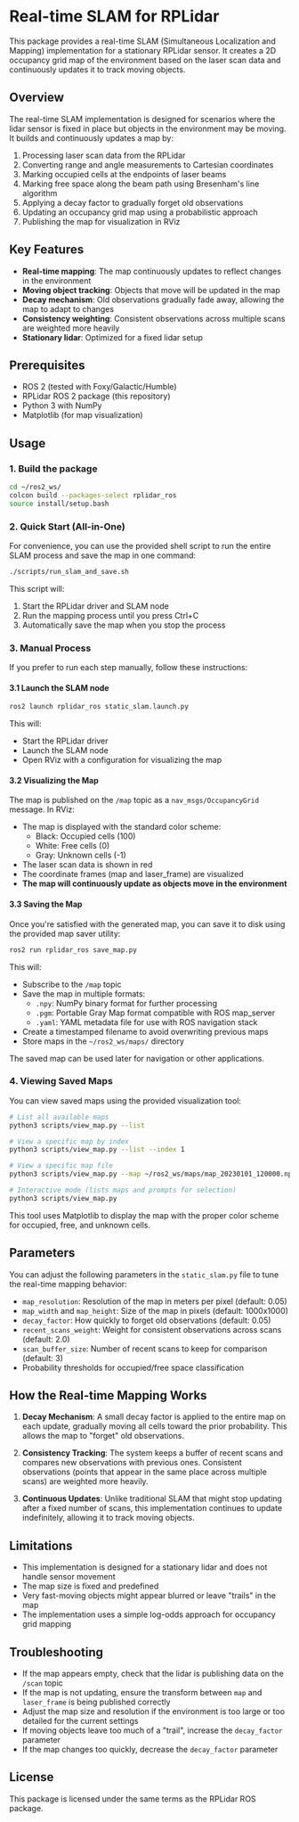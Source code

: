 # Real-time SLAM for RPLidar

This package provides a real-time SLAM (Simultaneous Localization and Mapping) implementation for a stationary RPLidar sensor. It creates a 2D occupancy grid map of the environment based on the laser scan data and continuously updates it to track moving objects.

## Overview

The real-time SLAM implementation is designed for scenarios where the lidar sensor is fixed in place but objects in the environment may be moving. It builds and continuously updates a map by:

1. Processing laser scan data from the RPLidar
2. Converting range and angle measurements to Cartesian coordinates
3. Marking occupied cells at the endpoints of laser beams
4. Marking free space along the beam path using Bresenham's line algorithm
5. Applying a decay factor to gradually forget old observations
6. Updating an occupancy grid map using a probabilistic approach
7. Publishing the map for visualization in RViz

## Key Features

- **Real-time mapping**: The map continuously updates to reflect changes in the environment
- **Moving object tracking**: Objects that move will be updated in the map
- **Decay mechanism**: Old observations gradually fade away, allowing the map to adapt to changes
- **Consistency weighting**: Consistent observations across multiple scans are weighted more heavily
- **Stationary lidar**: Optimized for a fixed lidar setup

## Prerequisites

- ROS 2 (tested with Foxy/Galactic/Humble)
- RPLidar ROS 2 package (this repository)
- Python 3 with NumPy
- Matplotlib (for map visualization)

## Usage

### 1. Build the package

```bash
cd ~/ros2_ws/
colcon build --packages-select rplidar_ros
source install/setup.bash
```

### 2. Quick Start (All-in-One)

For convenience, you can use the provided shell script to run the entire SLAM process and save the map in one command:

```bash
./scripts/run_slam_and_save.sh
```

This script will:
1. Start the RPLidar driver and SLAM node
2. Run the mapping process until you press Ctrl+C
3. Automatically save the map when you stop the process

### 3. Manual Process

If you prefer to run each step manually, follow these instructions:

#### 3.1 Launch the SLAM node

```bash
ros2 launch rplidar_ros static_slam.launch.py
```

This will:
- Start the RPLidar driver
- Launch the SLAM node
- Open RViz with a configuration for visualizing the map

#### 3.2 Visualizing the Map

The map is published on the `/map` topic as a `nav_msgs/OccupancyGrid` message. In RViz:
- The map is displayed with the standard color scheme:
  - Black: Occupied cells (100)
  - White: Free cells (0)
  - Gray: Unknown cells (-1)
- The laser scan data is shown in red
- The coordinate frames (map and laser_frame) are visualized
- **The map will continuously update as objects move in the environment**

#### 3.3 Saving the Map

Once you're satisfied with the generated map, you can save it to disk using the provided map saver utility:

```bash
ros2 run rplidar_ros save_map.py
```

This will:
- Subscribe to the `/map` topic
- Save the map in multiple formats:
  - `.npy`: NumPy binary format for further processing
  - `.pgm`: Portable Gray Map format compatible with ROS map_server
  - `.yaml`: YAML metadata file for use with ROS navigation stack
- Create a timestamped filename to avoid overwriting previous maps
- Store maps in the `~/ros2_ws/maps/` directory

The saved map can be used later for navigation or other applications.

### 4. Viewing Saved Maps

You can view saved maps using the provided visualization tool:

```bash
# List all available maps
python3 scripts/view_map.py --list

# View a specific map by index
python3 scripts/view_map.py --list --index 1

# View a specific map file
python3 scripts/view_map.py --map ~/ros2_ws/maps/map_20230101_120000.npy

# Interactive mode (lists maps and prompts for selection)
python3 scripts/view_map.py
```

This tool uses Matplotlib to display the map with the proper color scheme for occupied, free, and unknown cells.

## Parameters

You can adjust the following parameters in the `static_slam.py` file to tune the real-time mapping behavior:

- `map_resolution`: Resolution of the map in meters per pixel (default: 0.05)
- `map_width` and `map_height`: Size of the map in pixels (default: 1000x1000)
- `decay_factor`: How quickly to forget old observations (default: 0.05)
- `recent_scans_weight`: Weight for consistent observations across scans (default: 2.0)
- `scan_buffer_size`: Number of recent scans to keep for comparison (default: 3)
- Probability thresholds for occupied/free space classification

## How the Real-time Mapping Works

1. **Decay Mechanism**: A small decay factor is applied to the entire map on each update, gradually moving all cells toward the prior probability. This allows the map to "forget" old observations.

2. **Consistency Tracking**: The system keeps a buffer of recent scans and compares new observations with previous ones. Consistent observations (points that appear in the same place across multiple scans) are weighted more heavily.

3. **Continuous Updates**: Unlike traditional SLAM that might stop updating after a fixed number of scans, this implementation continues to update indefinitely, allowing it to track moving objects.

## Limitations

- This implementation is designed for a stationary lidar and does not handle sensor movement
- The map size is fixed and predefined
- Very fast-moving objects might appear blurred or leave "trails" in the map
- The implementation uses a simple log-odds approach for occupancy grid mapping

## Troubleshooting

- If the map appears empty, check that the lidar is publishing data on the `/scan` topic
- If the map is not updating, ensure the transform between `map` and `laser_frame` is being published correctly
- Adjust the map size and resolution if the environment is too large or too detailed for the current settings
- If moving objects leave too much of a "trail", increase the `decay_factor` parameter
- If the map changes too quickly, decrease the `decay_factor` parameter

## License

This package is licensed under the same terms as the RPLidar ROS package. 